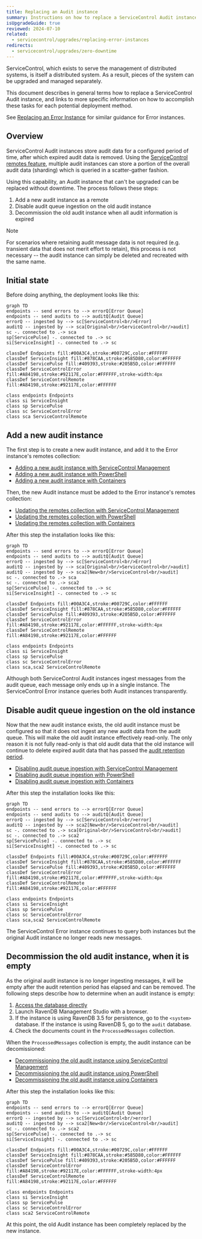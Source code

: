```yaml
---
title: Replacing an Audit instance
summary: Instructions on how to replace a ServiceControl Audit instance with zero downtime
isUpgradeGuide: true
reviewed: 2024-07-10
related:
  - servicecontrol/upgrades/replacing-error-instances
redirects:
  - servicecontrol/upgrades/zero-downtime
---
```


ServiceControl, which exists to serve the management of distributed systems, is itself a distributed system. As a result, pieces of the system can be upgraded and managed separately.

This document describes in general terms how to replace a ServiceControl Audit instance, and links to more specific information on how to accomplish these tasks for each potential deployment method.

See [Replacing an Error Instance](../replacing-error-instances/) for similar guidance for Error instances.

## Overview

ServiceControl Audit instances store audit data for a configured period of time, after which expired audit data is removed. Using the [ServiceControl remotes feature](/servicecontrol/servicecontrol-instances/remotes.md), multiple audit instances can store a portion of the overall audit data (sharding) which is queried in a scatter-gather fashion.

Using this capability, an Audit instance that can't be upgraded can be replaced without downtime. The process follows these steps:

1. Add a new audit instance as a remote
2. Disable audit queue ingestion on the old audit instance
3. Decommission the old audit instance when all audit information is expired

> [!NOTE]
> For scenarios where retaining audit message data is not required (e.g. transient data that does not merit effort to retain), this process is not necessary -- the audit instance can simply be deleted and recreated with the same name.

## Initial state

Before doing anything, the deployment looks like this:

```mermaid
graph TD
endpoints -- send errors to --> errorQ[Error Queue]
endpoints -- send audits to --> auditQ[Audit Queue]
errorQ -- ingested by --> sc[ServiceControl<br/>Error]
auditQ -- ingested by --> sca[Original<br/>ServiceControl<br/>audit]
sc -. connected to .-> sca
sp[ServicePulse] -. connected to .-> sc
si[ServiceInsight] -. connected to .-> sc

classDef Endpoints fill:#00A3C4,stroke:#00729C,color:#FFFFFF
classDef ServiceInsight fill:#878CAA,stroke:#585D80,color:#FFFFFF
classDef ServicePulse fill:#409393,stroke:#205B5D,color:#FFFFFF
classDef ServiceControlError fill:#A84198,stroke:#92117E,color:#FFFFFF,stroke-width:4px
classDef ServiceControlRemote fill:#A84198,stroke:#92117E,color:#FFFFFF

class endpoints Endpoints
class si ServiceInsight
class sp ServicePulse
class sc ServiceControlError
class sca ServiceControlRemote
```

## Add a new audit instance

The first step is to create a new audit instance, and add it to the Error instance's remotes collection:

* [Adding a new audit instance with ServiceControl Management](scmu.md#add-a-new-audit-instance)
* [Adding a new audit instance with PowerShell](powershell.md#add-a-new-audit-instance)
* [Adding a new audit instance with Containers](containers.md#add-a-new-audit-instance)

Then, the new Audit instance must be added to the Error instance's remotes collection:

* [Updating the remotes collection with ServiceControl Management](scmu.md#add-the-instance-to-remoteinstances)
* [Updating the remotes collection with PowerShell](powershell.md#add-the-instance-to-remoteinstances)
* [Updating the remotes collection with Containers](containers.md#add-the-instance-to-remoteinstances)

After this step the installation looks like this:

```mermaid
graph TD
endpoints -- send errors to --> errorQ[Error Queue]
endpoints -- send audits to --> auditQ[Audit Queue]
errorQ -- ingested by --> sc[ServiceControl<br/>Error]
auditQ -- ingested by --> sca[Original<br/>ServiceControl<br/>audit]
auditQ -- ingested by --> sca2[New<br/>ServiceControl<br/>audit]
sc -. connected to .-> sca
sc -. connected to .-> sca2
sp[ServicePulse] -. connected to .-> sc
si[ServiceInsight] -. connected to .-> sc

classDef Endpoints fill:#00A3C4,stroke:#00729C,color:#FFFFFF
classDef ServiceInsight fill:#878CAA,stroke:#585D80,color:#FFFFFF
classDef ServicePulse fill:#409393,stroke:#205B5D,color:#FFFFFF
classDef ServiceControlError fill:#A84198,stroke:#92117E,color:#FFFFFF,stroke-width:4px
classDef ServiceControlRemote fill:#A84198,stroke:#92117E,color:#FFFFFF

class endpoints Endpoints
class si ServiceInsight
class sp ServicePulse
class sc ServiceControlError
class sca,sca2 ServiceControlRemote
```

Although both ServiceControl Audit instances ingest messages from the audit queue, each message only ends up in a single instance. The ServiceControl Error instance queries both Audit instances transparently.

## Disable audit queue ingestion on the old instance

Now that the new audit instance exists, the old audit instance must be configured so that it does not ingest any new audit data from the audit queue. This will make the old audit instance effectively read-only. The only reason it is not fully read-only is that old audit data that the old instance will continue to delete expired audit data that has passed the [audit retention period](/servicecontrol/audit-instances/configuration.md#data-retention-servicecontrol-auditauditretentionperiod).

* [Disabling audit queue ingestion with ServiceControl Management](scmu.md#disable-audit-queue-ingestion-on-the-old-instance)
* [Disabling audit queue ingestion with PowerShell](powershell.md#disable-audit-queue-ingestion-on-the-old-instance)
* [Disabling audit queue ingestion with Containers](containers.md#disable-audit-queue-ingestion-on-the-old-instance)

After this step the installation looks like this:

```mermaid
graph TD
endpoints -- send errors to --> errorQ[Error Queue]
endpoints -- send audits to --> auditQ[Audit Queue]
errorQ -- ingested by --> sc[ServiceControl<br/>error]
auditQ -- ingested by --> sca2[New<br/>ServiceControl<br/>audit]
sc -. connected to .-> sca[Original<br/>ServiceControl<br/>audit]
sc -. connected to .-> sca2
sp[ServicePulse] -. connected to .-> sc
si[ServiceInsight] -. connected to .-> sc

classDef Endpoints fill:#00A3C4,stroke:#00729C,color:#FFFFFF
classDef ServiceInsight fill:#878CAA,stroke:#585D80,color:#FFFFFF
classDef ServicePulse fill:#409393,stroke:#205B5D,color:#FFFFFF
classDef ServiceControlError fill:#A84198,stroke:#92117E,color:#FFFFFF,stroke-width:4px
classDef ServiceControlRemote fill:#A84198,stroke:#92117E,color:#FFFFFF

class endpoints Endpoints
class si ServiceInsight
class sp ServicePulse
class sc ServiceControlError
class sca,sca2 ServiceControlRemote
```

The ServiceControl Error instance continues to query both instances but the original Audit instance no longer reads new messages.

## Decommission the old audit instance, when it is empty

As the original audit instance is no longer ingesting messages, it will be empty after the audit retention period has elapsed and can be removed. The following steps describe how to determine when an audit instance is empty:

1. [Access the database directly](/servicecontrol/ravendb/accessing-database.md)
2. Launch RavenDB Management Studio with a browser.
3. If the instance is using RavenDB 3.5 for persistence, go to the `<system>` database. If the instance is using RavenDB 5, go to the `audit` database.
4. Check the documents count in the `ProcessedMessages` collection.

When the `ProcessedMessages` collection is empty, the audit instance can be decomissioned:

* [Decommissioning the old audit instance using ServiceControl Management](scmu.md#decommission-the-old-audit-instance)
* [Decommissioning the old audit instance using PowerShell](powershell.md#decommission-the-old-audit-instance)
* [Decommissioning the old audit instance using Containers](containers.md#decommission-the-old-audit-instance)

After this step the installation looks like this:

```mermaid
graph TD
endpoints -- send errors to --> errorQ[Error Queue]
endpoints -- send audits to --> auditQ[Audit Queue]
errorQ -- ingested by --> sc[ServiceControl<br/>error]
auditQ -- ingested by --> sca2[New<br/>ServiceControl<br/>audit]
sc -. connected to .-> sca2
sp[ServicePulse] -. connected to .-> sc
si[ServiceInsight] -. connected to .-> sc

classDef Endpoints fill:#00A3C4,stroke:#00729C,color:#FFFFFF
classDef ServiceInsight fill:#878CAA,stroke:#585D80,color:#FFFFFF
classDef ServicePulse fill:#409393,stroke:#205B5D,color:#FFFFFF
classDef ServiceControlError fill:#A84198,stroke:#92117E,color:#FFFFFF,stroke-width:4px
classDef ServiceControlRemote fill:#A84198,stroke:#92117E,color:#FFFFFF

class endpoints Endpoints
class si ServiceInsight
class sp ServicePulse
class sc ServiceControlError
class sca2 ServiceControlRemote
```

At this point, the old Audit instance has been completely replaced by the new instance.